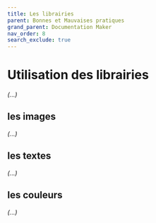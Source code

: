 ```yaml
---
title: Les librairies
parent: Bonnes et Mauvaises pratiques
grand_parent: Documentation Maker
nav_order: 8
search_exclude: true
---
```


# Utilisation des librairies

*(...)*

## les images

*(...)*

## les textes

*(...)*


## les couleurs

*(...)*
